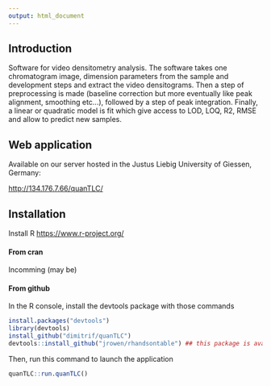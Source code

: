 ```yaml
---
output: html_document
---
```


## Introduction

Software for video densitometry analysis. The software takes one chromatogram image, dimension parameters from the sample and development steps and extract the video densitograms. 
Then a step of preprocessing is made (baseline correction but more eventually like peak alignment, smoothing etc...), followed by a step of peak integration. 
Finally, a linear or quadratic model is fit which give access to LOD, LOQ, R2, RMSE and allow to predict new samples. 

## Web application

Available on our server hosted in the Justus Liebig University of Giessen, Germany:

http://134.176.7.66/quanTLC/

## Installation

Install R
https://www.r-project.org/

#### From cran

Incomming (may be)

#### From github

In the R console, install the devtools package with those commands
```r
install.packages("devtools")
library(devtools)
install_github("dimitrif/quanTLC")
devtools::install_github("jrowen/rhandsontable") ## this package is available on CRAN but there is an issue, install the github version instead
```

Then, run this command to launch the application
```r
quanTLC::run.quanTLC()
```
